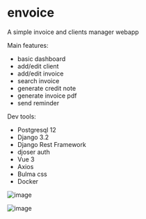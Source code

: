 # envoice
A simple invoice and clients manager webapp

Main features:
* basic dashboard
* add/edit client
* add/edit invoice
* search invoice
* generate credit note
* generate invoice pdf
* send reminder

Dev tools:
* Postgresql 12
* Django 3.2
* Django Rest Framework
* djoser auth
* Vue 3
* Axios
* Bulma css
* Docker

![image](https://user-images.githubusercontent.com/17080117/121558694-2d1e8c00-ca16-11eb-9ea3-9b36cf0fc558.png)

![image](https://user-images.githubusercontent.com/17080117/121558867-5212ff00-ca16-11eb-9cb7-9f70056cd871.png)
